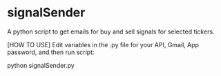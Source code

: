 # signalSender


A python script to get emails for buy and sell signals for selected tickers.




[HOW TO USE]
Edit variables in the .py file for your API, Gmail, App password, and then run script:

python signalSender.py
